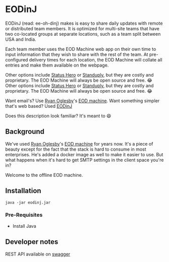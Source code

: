 # EODinJ

EODinJ (read: ee-oh-dinj) makes is easy to share daily updates with remote or distributed team members. It is optimized for multi-site teams that have two co-located groups at separate locations, such as a team split between USA and India.

Each team member uses the EOD Machine web app on their own time to input information that they wish to share with the rest of the team. At pre-configured delivery times for each location, the EOD Machine will collate all entries and make them available on the webpage.

Other options include [Status Hero](https://statushero.com/) or [Standuply](https://standuply.com/), but they are costly and proprietary. The EOD Machine will always be open source and free. :joy:
Other options include [Status Hero](https://statushero.com/) or [Standuply](https://standuply.com/), but they are costly and proprietary. The EOD Machine will always be open source and free. :joy:

Want email's? Use [Ryan Oglesby](https://github.com/ryanoglesby08)'s [EOD machine](https://github.com/ryanoglesby08/the-eod-machine).
Want something simpler that's web based? Used [EODinJ](https://github.com/javatarz/eodinj)

Does this description look familiar? It's meant to :smile:

## Background
We've used [Ryan Oglesby](https://github.com/ryanoglesby08)'s [EOD machine](https://github.com/ryanoglesby08/the-eod-machine) for years now. It's a piece of beauty except for the fact that the stack is hard to consume in most enterprises. He's added a docker image as well to make it easier to use. But what happens when it's hard to get SMTP settings in the client space you're in?

Welcome to the offline EOD machine.

## Installation

`java -jar eodinj.jar`

### Pre-Requisites

* Install Java

## Developer notes

REST API available on [swagger](http://localhost:8080/swagger-ui.html)

